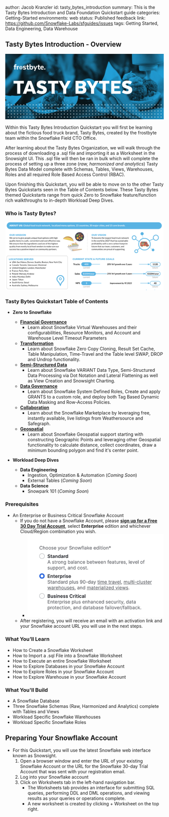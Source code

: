 author: Jacob Kranzler
id: tasty_bytes_introduction
summary: This is the Tasty Bytes Introduction and Data Foundation Quickstart guide
categories: Getting-Started
environments: web
status: Published 
feedback link: https://github.com/Snowflake-Labs/sfguides/issues
tags: Getting Started, Data Engineering, Data Warehouse

<!-- ------------------------ -->

## Tasty Bytes Introduction - Overview 
<img src="assets/tasty_bytes_header.png"/>

Within this Tasty Bytes Introduction Quickstart you will first be learning about the fictious food truck brand, Tasty Bytes, created by the frostbyte team within the Snowflake Field CTO Office. 

After learning about the Tasty Bytes Organization, we will walk through the process of downloading a .sql file and importing it as a Worksheet in the Snowsight UI. This .sql file will then be ran in bulk which will complete the process of setting up a three zone (*raw, harmonized and analytics*) Tasty Bytes Data Model complete with Schemas, Tables, Views, Warehouses, Roles and all required Role Based Access Control (RBAC).

Upon finishing this Quickstart, you will be able to move on to the other Tasty Bytes Quickstarts seen in the Table of Contents below. These Tasty Bytes themed Quickstarts range from quick Zero to Snowflake feature/function rich walkthroughs to in-depth Workload Deep Dives.

### Who is Tasty Bytes?
<img src="assets/who_is_tasty_bytes.png"/>

### Tasty Bytes Quickstart Table of Contents
- **Zero to Snowflake**
    - [**Financial Governance**](site/sfguides/src/tasty_bytes_zero_to_snowflake_financial_governance)
        - Learn about Snowflake Virtual Warehouses and their configurabilities, Resource Monitors, and Account and Warehouse Level Timeout Parameters
    - [**Transformation**](site/sfguides/src/tasty_bytes_zero_to_snowflake_transformation)
        - Learn about Snowflake Zero Copy Cloning, Result Set Cache, Table Manipulation, Time-Travel and the Table level SWAP, DROP and Undrop functionality.
    - [**Semi-Structured Data**](site/sfguides/src/tasty_bytes_zero_to_snowflake_semi_structured_data)
        - Learn about Snowflake VARIANT Data Type, Semi-Structured Data Processing via Dot Notation and Lateral Flattening as well as View Creation and Snowsight Charting.
    - [**Data Governance**](site/sfguides/src/tasty_bytes_zero_to_snowflake_data_governance)
        - Learn about Snowflake System Defined Roles, Create and apply GRANTS to a custom role, and deploy both Tag Based Dynamic Data Masking and Row-Access Policies.
    - [**Collaboration**](site/sfguides/src/tasty_bytes_zero_to_snowflake_collaboration)
        - Learn about the Snowflake Marketplace by leveraging free, instantly available, live listings from Weathersource and Safegraph.
    - [**Geospatial**](site/sfguides/src/tasty_bytes_zero_to_snowflake_geospatial)
        - Learn about Snowflake Geospatial support starting with constructing Geographic Points and leveraging other Geospatial functionality to calculate distance, collect coordinates, draw a minimum bounding polygon and find it's center point.

- **Workload Deep Dives**
    - **Data Engineering**
        - Ingestion, Optimization & Automation (*Coming Soon*)
        - External Tables (*Coming Soon*)
    - **Data Science**
        - Snowpark 101 (*Coming Soon*)

### Prerequisites
- An Enterprise or Business Critical Snowflake Account
    - If you do not have a Snowflake Account, please [**sign up for a Free 30 Day Trial Account**](https://signup.snowflake.com/), select **Enterprise** edition and whichever Cloud/Region combination you wish.
        - <img src="assets/choose_edition.png"/>
    - After registering, you will receive an email with an activation link and your Snowflake account URL you will use in the next steps.

### What You’ll Learn 
- How to Create a Snowflake Worksheet
- How to Import a .sql File into a Snowflake Worksheet
- How to Execute an entire Snowflake Worksheet
- How to Explore Databases in your Snowflake Account
- How to Explore Roles in your Snowflake Account
- How to Explore Warehouse in your Snowflake Account

### What You'll Build
- A Snowflake Database
- Three Snowflake Schemas (Raw, Harmonized and Analytics) complete with Tables and Views
- Workload Specific Snowflake Warehouses
- Workload Specific Snowflake Roles

## Preparing Your Snowflake Account
- For this Quickstart, you will use the latest Snowflake web interface known as Snowsight.
    1. Open a browser window and enter the URL of your existing Snowflake Account or the URL for the Snowflake 30-day Trial Account that was sent with your registration email.
    2. Log into your Snowflake account
    3. Click on Worksheets tab in the left-hand navigation bar.
        - The ​Worksheets​ tab provides an interface for submitting SQL queries, performing DDL and DML operations, and viewing results as your queries or operations complete.
        - A new worksheet is created by clicking + Worksheet on the top right.





